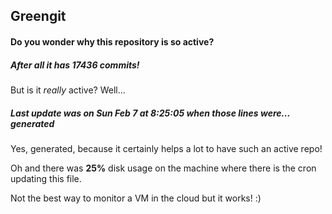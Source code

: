 ## Greengit

#### Do you wonder why this repository is so active?

##### After all it has 17436 commits!

But is it *really* active? Well...

##### Last update was on Sun Feb 7 at 8:25:05 when those lines were... generated

Yes, generated, because it certainly helps a lot to have such an active repo!

Oh and there was **25%** disk usage on the machine
where there is the cron updating this file.

Not the best way to monitor a VM in the cloud but it works! :)

